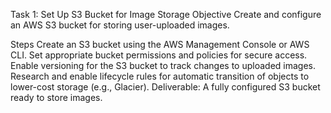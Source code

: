 Task 1: Set Up S3 Bucket for Image Storage
Objective
Create and configure an AWS S3 bucket for storing user-uploaded images.

Steps
Create an S3 bucket using the AWS Management Console or AWS CLI.
Set appropriate bucket permissions and policies for secure access.
Enable versioning for the S3 bucket to track changes to uploaded images.
Research and enable lifecycle rules for automatic transition of objects to lower-cost storage (e.g., Glacier).
Deliverable: A fully configured S3 bucket ready to store images.
